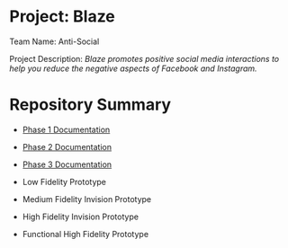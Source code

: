 # Project: Blaze

Team Name: Anti-Social

Project Description: *Blaze promotes positive social media interactions to help you reduce the negative aspects of Facebook and Instagram.*

# Repository Summary

* [Phase 1 Documentation](https://github.com/deco3500-2018/social-media/blob/master/Phase%201/Research.md)
* [Phase 2 Documentation](https://github.com/deco3500-2018/social-media/blob/master/Phase%202/Requirement%20Gathering.md)
* [Phase 3 Documentation](https://github.com/deco3500-2018/social-media/blob/master/Phase%203/User%20Testing.md)

* Low Fidelity Prototype
* Medium Fidelity Invision Prototype
* High Fidelity Invision Prototype

* Functional High Fidelity Prototype

